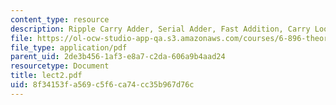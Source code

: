 ```yaml
---
content_type: resource
description: Ripple Carry Adder, Serial Adder, Fast Addition, Carry Look-Ahead Addition
file: https://ol-ocw-studio-app-qa.s3.amazonaws.com/courses/6-896-theory-of-parallel-hardware-sma-5511-spring-2004/8f34153fa569c5f6ca74cc35b967d76c_lect2.pdf
file_type: application/pdf
parent_uid: 2de3b456-1af3-e8a7-c2da-606a9b4aad24
resourcetype: Document
title: lect2.pdf
uid: 8f34153f-a569-c5f6-ca74-cc35b967d76c
---
```

